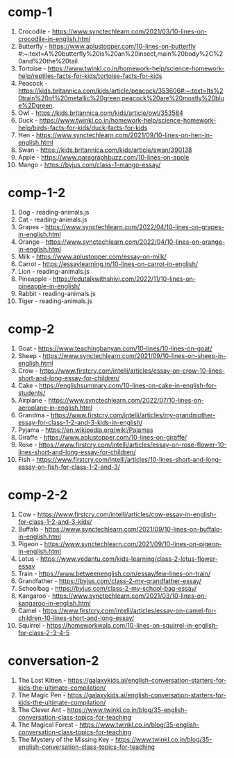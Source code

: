 # comp-1

1. Crocodile - https://www.synctechlearn.com/2021/03/10-lines-on-crocodile-in-english.html
2. Butterfly - https://www.aplustopper.com/10-lines-on-butterfly #:~:text=A%20butterfly%20is%20an%20insect,main%20body%2C%20and%20the%20tail.
3. Tortoise - https://www.twinkl.co.in/homework-help/science-homework-help/reptiles-facts-for-kids/tortoise-facts-for-kids
4. Peacock - https://kids.britannica.com/kids/article/peacock/353606#:~:text=Its%20train%20of%20metallic%20green,peacock%20are%20mostly%20blue%2Dgreen.
5. Owl - https://kids.britannica.com/kids/article/owl/353584
6. Duck - https://www.twinkl.co.in/homework-help/science-homework-help/birds-facts-for-kids/duck-facts-for-kids
7. Hen - https://www.synctechlearn.com/2021/09/10-lines-on-hen-in-english.html
8. Swan - https://kids.britannica.com/kids/article/swan/390138
9. Apple - https://www.paragraphbuzz.com/10-lines-on-apple
10. Mango - https://byjus.com/class-1-mango-essay/

# comp-1-2

1. Dog - reading-animals.js
2. Cat - reading-animals.js
3. Grapes - https://www.synctechlearn.com/2022/04/10-lines-on-grapes-in-english.html
4. Orange - https://www.synctechlearn.com/2022/04/10-lines-on-orange-in-english.html
5. Milk - https://www.aplustopper.com/essay-on-milk/
6. Carrot - https://essaylearning.in/10-lines-on-carrot-in-english/
7. Lion - reading-animals.js
8. Pineapple - https://edutalkwithshivi.com/2022/11/10-lines-on-pineapple-in-english/
9. Rabbit - reading-animals.js
10. Tiger - reading-animals.js

# comp-2

1. Goat - https://www.teachingbanyan.com/10-lines/10-lines-on-goat/
2. Sheep - https://www.synctechlearn.com/2021/09/10-lines-on-sheep-in-english.html
3. Crow - https://www.firstcry.com/intelli/articles/essay-on-crow-10-lines-short-and-long-essay-for-children/
4. Cake - https://englishsummary.com/10-lines-on-cake-in-english-for-students/
5. Airplane - https://www.synctechlearn.com/2022/07/10-lines-on-aeroplane-in-english.html
6. Grandma - https://www.firstcry.com/intelli/articles/my-grandmother-essay-for-class-1-2-and-3-kids-in-english/
7. Pyjama - https://en.wikipedia.org/wiki/Pajamas
8. Giraffe - https://www.aplustopper.com/10-lines-on-giraffe/
9. Rose - https://www.firstcry.com/intelli/articles/essay-on-rose-flower-10-lines-short-and-long-essay-for-children/
10. Fish - https://www.firstcry.com/intelli/articles/10-lines-short-and-long-essay-on-fish-for-class-1-2-and-3/

# comp-2-2

1. Cow - https://www.firstcry.com/intelli/articles/cow-essay-in-english-for-class-1-2-and-3-kids/
2. Buffalo - https://www.synctechlearn.com/2021/09/10-lines-on-buffalo-in-english.html
3. Pigeon - https://www.synctechlearn.com/2021/09/10-lines-on-pigeon-in-english.html
4. Lotus - https://www.vedantu.com/kids-learning/class-2-lotus-flower-essay
5. Train - https://www.betweenenglish.com/essay/few-lines-on-train/
6. Grandfather - https://byjus.com/class-2-my-grandfather-essay/
7. Schoolbag - https://byjus.com/class-2-my-school-bag-essay/
8. Kangaroo - https://www.synctechlearn.com/2021/03/10-lines-on-kangaroo-in-english.html
9. Camel - https://www.firstcry.com/intelli/articles/essay-on-camel-for-children-10-lines-short-and-long-essay/
10. Squirrel - https://homeworkwala.com/10-lines-on-squirrel-in-english-for-class-2-3-4-5

# conversation-2

1. The Lost Kitten - https://galaxykids.ai/english-conversation-starters-for-kids-the-ultimate-compilation/
2. The Magic Pen - https://galaxykids.ai/english-conversation-starters-for-kids-the-ultimate-compilation/
3. The Clever Ant - https://www.twinkl.co.in/blog/35-english-conversation-class-topics-for-teaching
4. The Magical Forest - https://www.twinkl.co.in/blog/35-english-conversation-class-topics-for-teaching
5. The Mystery of the Missing Key - https://www.twinkl.co.in/blog/35-english-conversation-class-topics-for-teaching
